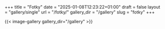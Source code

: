 +++
title = "Fotky"
date = "2025-01-08T12:23:22+01:00"
draft = false
layout = "gallery/single"
url = "/fotky/"
gallery_dir = "/gallery"
slug = "fotky"
+++

{{< image-gallery gallery_dir="/gallery" >}}
